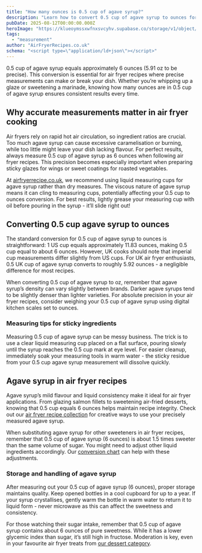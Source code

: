 ```yaml
---
title: "How many ounces is 0.5 cup of agave syrup?"
description: "Learn how to convert 0.5 cup of agave syrup to ounces for perfect air fryer recipes. Get precise measurements and cooking tips in seconds!"
pubDate: 2025-08-12T00:00:00.000Z
heroImage: "https://klueoymssxwfnxsvcyhv.supabase.co/storage/v1/object/public/md/how-many-ounces-is-half-cup-agave-syrup-c982ed5c.webp"
tags:
  - "measurement"
author: "AirFryerRecipes.co.uk"
schema: "<script type=\"application/ld+json\"></script>"
---
```


<p>0.5 cup of agave syrup equals approximately 6 ounces (5.91 oz to be precise). This conversion is essential for air fryer recipes where precise measurements can make or break your dish. Whether you’re whipping up a glaze or sweetening a marinade, knowing how many ounces are in 0.5 cup of agave syrup ensures consistent results every time.</p>

<h2>Why accurate measurements matter in air fryer cooking</h2>
<p>Air fryers rely on rapid hot air circulation, so ingredient ratios are crucial. Too much agave syrup can cause excessive caramelisation or burning, while too little might leave your dish lacking flavour. For perfect results, always measure 0.5 cup of agave syrup as 6 ounces when following air fryer recipes. This precision becomes especially important when preparing sticky glazes for wings or sweet coatings for roasted vegetables.</p>
<p>At <a href=https://www.airfryerrecipe.co.uk>airfryerrecipe.co.uk</a>, we recommend using liquid measuring cups for agave syrup rather than dry measures. The viscous nature of agave syrup means it can cling to measuring cups, potentially affecting your 0.5 cup to ounces conversion. For best results, lightly grease your measuring cup with oil before pouring in the syrup - it’ll slide right out!</p>

<h2>Converting 0.5 cup agave syrup to ounces</h2>
<p>The standard conversion for 0.5 cup of agave syrup to ounces is straightforward: 1 US cup equals approximately 11.83 ounces, making 0.5 cup equal to about 6 ounces. However, UK cooks should note that imperial cup measurements differ slightly from US cups. For UK air fryer enthusiasts, 0.5 UK cup of agave syrup converts to roughly 5.92 ounces - a negligible difference for most recipes.</p>
<p>When converting 0.5 cup of agave syrup to oz, remember that agave syrup’s density can vary slightly between brands. Darker agave syrups tend to be slightly denser than lighter varieties. For absolute precision in your air fryer recipes, consider weighing your 0.5 cup of agave syrup using digital kitchen scales set to ounces.</p>

<h3>Measuring tips for sticky ingredients</h3>
<p>Measuring 0.5 cup of agave syrup can be messy business. The trick is to use a clear liquid measuring cup placed on a flat surface, pouring slowly until the syrup reaches the 0.5 cup mark at eye level. For easier cleanup, immediately soak your measuring tools in warm water - the sticky residue from your 0.5 cup agave syrup measurement will dissolve quickly.</p>

<h2>Agave syrup in air fryer recipes</h2>
<p>Agave syrup’s mild flavour and liquid consistency make it ideal for air fryer applications. From glazing salmon fillets to sweetening air-fried desserts, knowing that 0.5 cup equals 6 ounces helps maintain recipe integrity. Check out our <a href=https://www.airfryerrecipe.co.uk/recipes>air fryer recipe collection</a> for creative ways to use your precisely measured agave syrup.</p>
<p>When substituting agave syrup for other sweeteners in air fryer recipes, remember that 0.5 cup of agave syrup (6 ounces) is about 1.5 times sweeter than the same volume of sugar. You might need to adjust other liquid ingredients accordingly. Our <a href=https://www.airfryerrecipe.co.uk/air-fryer-conversion-chart>conversion chart</a> can help with these adjustments.</p>

<h3>Storage and handling of agave syrup</h3>
<p>After measuring out your 0.5 cup of agave syrup (6 ounces), proper storage maintains quality. Keep opened bottles in a cool cupboard for up to a year. If your syrup crystallises, gently warm the bottle in warm water to return it to liquid form - never microwave as this can affect the sweetness and consistency.</p>

<p>For those watching their sugar intake, remember that 0.5 cup of agave syrup contains about 6 ounces of pure sweetness. While it has a lower glycemic index than sugar, it’s still high in fructose. Moderation is key, even in your favourite air fryer treats from <a href=https://www.airfryerrecipe.co.uk/recipe-category/Dessert>our dessert category</a>.</p>